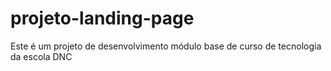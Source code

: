 # projeto-landing-page
Este é um projeto de desenvolvimento módulo base de curso de tecnologia da escola DNC
